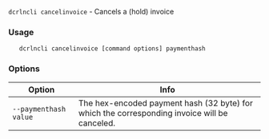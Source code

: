 `dcrlncli cancelinvoice` - Cancels a (hold) invoice

### Usage

```
   dcrlncli cancelinvoice [command options] paymenthash
```

### Options

|Option|Info|
|--|--|
|`--paymenthash value` | The hex-encoded payment hash (32 byte) for which the corresponding invoice will be canceled.|
